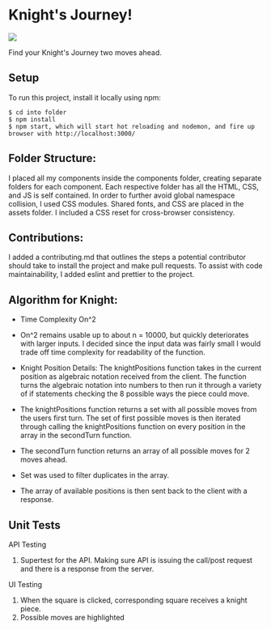 # Knight's Journey!

![](./assets/images/screenshot.pngg)

Find your Knight's Journey two moves ahead.

## Setup

To run this project, install it locally using npm:

```
$ cd into folder
$ npm install
$ npm start, which will start hot reloading and nodemon, and fire up browser with http://localhost:3000/
```

## Folder Structure:

I placed all my components inside the components folder, creating separate folders for each component. Each respective folder has all the HTML, CSS, and JS is self contained.
In order to further avoid global namespace collision, I used CSS modules. Shared fonts, and CSS are placed in the assets folder. I included a CSS reset for cross-browser consistency.

## Contributions:

I added a contributing.md that outlines the steps a potential contributor should take to install the project and make pull requests.
To assist with code maintainability, I added eslint and prettier to the project.

## Algorithm for Knight:

- Time Complexity On^2
- On^2 remains usable up to about n = 10000, but quickly deteriorates with larger inputs. I decided since the input data was fairly small I would trade off time complexity for readability of the function.

- Knight Position Details:
  The knightPositions function takes in the current position as algebraic notation received from the client. The function turns the algebraic notation into numbers to then run it through a variety of if statements checking the 8 possible ways the piece could move.

- The knightPositions function returns a set with all possible moves from the users first turn. The set of first possible moves is then iterated through calling the knightPositions function on every position in the array in the secondTurn function.
- The secondTurn function returns an array of all possible moves for 2 moves ahead.
- Set was used to filter duplicates in the array.
- The array of available positions is then sent back to the client with a response.

## Unit Tests

API Testing

1. Supertest for the API. Making sure API is issuing the call/post request and there is a response from the server.

UI Testing

1. When the square is clicked, corresponding square receives a knight piece.
2. Possible moves are highlighted
